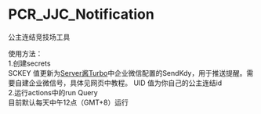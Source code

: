 # PCR_JJC_Notification
公主连结竞技场工具  

使用方法：  
1.创建secrets  
  SCKEY 值更新为[Server酱Turbo](https://sct.ftqq.com/ "悬停显示")中企业微信配置的SendKdy，用于推送提醒。需要自建企业微信号，具体见网页中教程。
  UID 值为你自己的公主连结id  
2.运行actions中的run Query  
  目前默认每天中午12点（GMT+8）运行  
